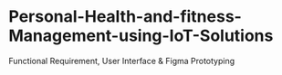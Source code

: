 # Personal-Health-and-fitness-Management-using-IoT-Solutions
Functional Requirement, User Interface & Figma Prototyping
<br/> 
